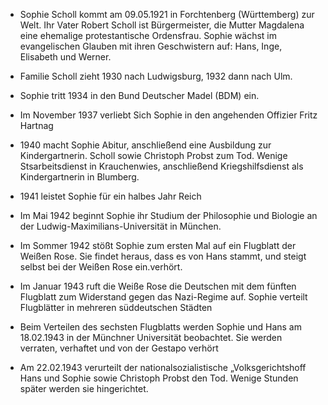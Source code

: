 + Sophie Scholl kommt am 09.05.1921 in Forchtenberg (Württemberg) zur Welt. Ihr Vater Robert Scholl ist Bürgermeister, die Mutter Magdalena eine ehemalige protestantische Ordensfrau. Sophie wächst im evangelischen Glauben mit ihren Geschwistern auf: Hans, Inge, Elisabeth und Werner.

+ Familie Scholl zieht 1930 nach Ludwigsburg, 1932 dann nach Ulm.

+ Sophie tritt 1934 in den Bund Deutscher Madel (BDM) ein.

+ Im November 1937 verliebt Sich Sophie in den angehenden Offizier Fritz Hartnag

+ 1940 macht Sophie Abitur, anschließend eine Ausbildung zur Kindergartnerin. Scholl sowie Christoph Probst zum Tod. Wenige Stsarbeitsdienst in Krauchenwies, anschließend Kriegshilfsdienst als Kindergartnerin in Blumberg.

+ 1941 leistet Sophie für ein halbes Jahr Reich

+ Im Mai 1942 beginnt Sophie ihr Studium der Philosophie und Biologie an der Ludwig-Maximilians-Universität in München.

+ Im Sommer 1942 stößt Sophie zum ersten Mal auf ein Flugblatt der Weißen Rose. Sie findet heraus, dass es von Hans stammt, und steigt selbst bei der Weißen Rose ein.verhört.

+ Im Januar 1943 ruft die Weiße Rose die Deutschen mit dem fünften Flugblatt zum Widerstand gegen das Nazi-Regime auf. Sophie verteilt Flugblätter in mehreren süddeutschen Städten

+ Beim Verteilen des sechsten Flugblatts werden Sophie und Hans am 18.02.1943 in der Münchner Universität beobachtet. Sie werden verraten, verhaftet und von der Gestapo verhört

+ Am 22.02.1943 verurteilt der nationalsozialistische „Volksgerichtshoff Hans und Sophie sowie Christoph Probst den Tod. Wenige Stunden später werden sie hingerichtet.

